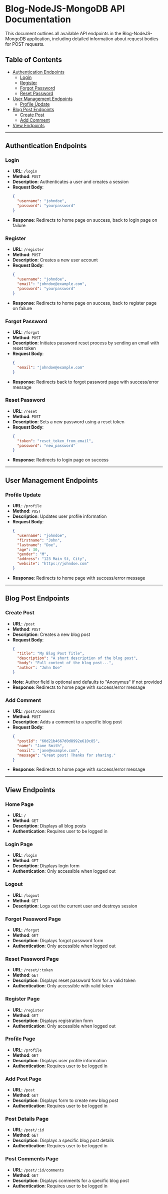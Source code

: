 # Blog-NodeJS-MongoDB API Documentation

This document outlines all available API endpoints in the Blog-NodeJS-MongoDB application, including detailed information about request bodies for POST requests.

## Table of Contents
- [Authentication Endpoints](#authentication-endpoints)
  - [Login](#login)
  - [Register](#register)
  - [Forgot Password](#forgot-password)
  - [Reset Password](#reset-password)
- [User Management Endpoints](#user-management-endpoints)
  - [Profile Update](#profile-update)
- [Blog Post Endpoints](#blog-post-endpoints)
  - [Create Post](#create-post)
  - [Add Comment](#add-comment)
- [View Endpoints](#view-endpoints)

---

## Authentication Endpoints

### Login
- **URL**: `/login`
- **Method**: `POST`
- **Description**: Authenticates a user and creates a session
- **Request Body**:
  ```json
  {
    "username": "johndoe",
    "password": "yourpassword"
  }
  ```
- **Response**: Redirects to home page on success, back to login page on failure

### Register
- **URL**: `/register`
- **Method**: `POST`
- **Description**: Creates a new user account
- **Request Body**:
  ```json
  {
    "username": "johndoe",
    "email": "johndoe@example.com",
    "password": "yourpassword"
  }
  ```
- **Response**: Redirects to home page on success, back to register page on failure

### Forgot Password
- **URL**: `/forgot`
- **Method**: `POST`
- **Description**: Initiates password reset process by sending an email with reset token
- **Request Body**:
  ```json
  {
    "email": "johndoe@example.com"
  }
  ```
- **Response**: Redirects back to forgot password page with success/error message

### Reset Password
- **URL**: `/reset`
- **Method**: `POST`
- **Description**: Sets a new password using a reset token
- **Request Body**:
  ```json
  {
    "token": "reset_token_from_email",
    "password": "new_password"
  }
  ```
- **Response**: Redirects to login page on success

---

## User Management Endpoints

### Profile Update
- **URL**: `/profile`
- **Method**: `POST`
- **Description**: Updates user profile information
- **Request Body**:
  ```json
  {
    "username": "johndoe",
    "firstname": "John",
    "lastname": "Doe",
    "age": 30,
    "gender": "M",
    "address": "123 Main St, City",
    "website": "https://johndoe.com"
  }
  ```
- **Response**: Redirects to home page with success/error message

---

## Blog Post Endpoints

### Create Post
- **URL**: `/post`
- **Method**: `POST`
- **Description**: Creates a new blog post
- **Request Body**:
  ```json
  {
    "title": "My Blog Post Title",
    "description": "A short description of the blog post",
    "body": "Full content of the blog post...",
    "author": "John Doe"
  }
  ```
- **Note**: Author field is optional and defaults to "Anonymus" if not provided
- **Response**: Redirects to home page with success/error message

### Add Comment
- **URL**: `/post/comments`
- **Method**: `POST`
- **Description**: Adds a comment to a specific blog post
- **Request Body**:
  ```json
  {
    "postId": "60d21b4667d0d8992e610c85",
    "name": "Jane Smith",
    "email": "jane@example.com",
    "message": "Great post! Thanks for sharing."
  }
  ```
- **Response**: Redirects to home page with success/error message

---

## View Endpoints

### Home Page
- **URL**: `/`
- **Method**: `GET`
- **Description**: Displays all blog posts
- **Authentication**: Requires user to be logged in

### Login Page
- **URL**: `/login`
- **Method**: `GET`
- **Description**: Displays login form
- **Authentication**: Only accessible when logged out

### Logout
- **URL**: `/logout`
- **Method**: `GET`
- **Description**: Logs out the current user and destroys session

### Forgot Password Page
- **URL**: `/forgot`
- **Method**: `GET`
- **Description**: Displays forgot password form
- **Authentication**: Only accessible when logged out

### Reset Password Page
- **URL**: `/reset/:token`
- **Method**: `GET`
- **Description**: Displays reset password form for a valid token
- **Authentication**: Only accessible with valid token

### Register Page
- **URL**: `/register`
- **Method**: `GET`
- **Description**: Displays registration form
- **Authentication**: Only accessible when logged out

### Profile Page
- **URL**: `/profile`
- **Method**: `GET`
- **Description**: Displays user profile information
- **Authentication**: Requires user to be logged in

### Add Post Page
- **URL**: `/post`
- **Method**: `GET`
- **Description**: Displays form to create new blog post
- **Authentication**: Requires user to be logged in

### Post Details Page
- **URL**: `/post/:id`
- **Method**: `GET`
- **Description**: Displays a specific blog post details
- **Authentication**: Requires user to be logged in

### Post Comments Page
- **URL**: `/post/:id/comments`
- **Method**: `GET`
- **Description**: Displays comments for a specific blog post
- **Authentication**: Requires user to be logged in
